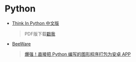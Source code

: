 # Python
* [Think In Python 中文版](https://cycleuser.gitbooks.io/think-python/content/)
  > PDF版下载[戳我](//ghost.oss.sherlocky.com/learning/python/think-python.pdf)
* [BeeWare](https://docs.beeware.org/en/latest/tutorial/tutorial-0.html)
  > [爆强！直接把 Python 编写的图形程序打包为安卓 APP](https://zhuanlan.zhihu.com/p/385585734)
	
